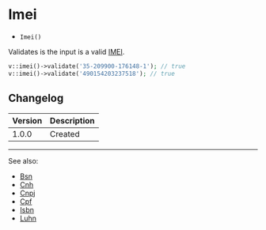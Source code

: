 # Imei

- `Imei()`

Validates is the input is a valid [IMEI][].

```php
v::imei()->validate('35-209900-176148-1'); // true
v::imei()->validate('490154203237518'); // true
```

## Changelog

Version | Description
--------|-------------
  1.0.0 | Created

***
See also:

- [Bsn](Bsn.md)
- [Cnh](Cnh.md)
- [Cnpj](Cnpj.md)
- [Cpf](Cpf.md)
- [Isbn](Isbn.md)
- [Luhn](Luhn.md)

[IMEI]: https://en.wikipedia.org/wiki/International_Mobile_Station_Equipment_Identity "International Mobile Station Equipment Identity"
